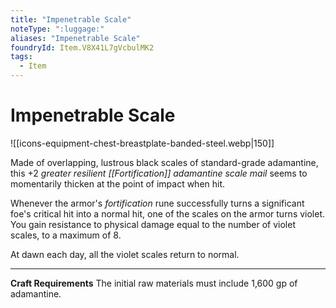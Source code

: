 ```yaml
---
title: "Impenetrable Scale"
noteType: ":luggage:"
aliases: "Impenetrable Scale"
foundryId: Item.V8X41L7gVcbulMK2
tags:
  - Item
---
```


# Impenetrable Scale
![[icons-equipment-chest-breastplate-banded-steel.webp|150]]

Made of overlapping, lustrous black scales of standard-grade adamantine, this +2 _greater resilient [[Fortification]] adamantine scale mail_ seems to momentarily thicken at the point of impact when hit.

Whenever the armor's _fortification_ rune successfully turns a significant foe's critical hit into a normal hit, one of the scales on the armor turns violet. You gain resistance to physical damage equal to the number of violet scales, to a maximum of 8.

At dawn each day, all the violet scales return to normal.

* * *

**Craft Requirements** The initial raw materials must include 1,600 gp of adamantine.
